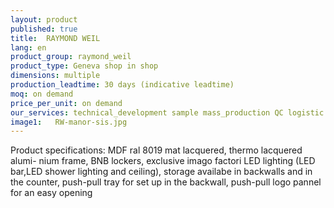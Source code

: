 ```yaml
---
layout: product
published: true
title:  RAYMOND WEIL
lang: en
product_group: raymond_weil
product_type: Geneva shop in shop
dimensions: multiple
production_leadtime: 30 days (indicative leadtime)
moq: on demand
price_per_unit: on demand
our_services: technical_development sample mass_production QC logistic shipping
image1:   RW-manor-sis.jpg
---
```

Product specifications: MDF ral 8019 mat lacquered, thermo lacquered alumi- nium frame,  BNB lockers,  exclusive imago  factori LED lighting (LED bar,LED shower lighting  and ceiling),  storage availabe in backwalls and in the counter, push-pull tray for set up in the backwall, push-pull logo pannel for an easy opening						
